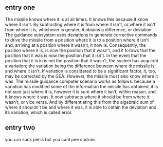 ## entry one

The missile knows where it is at all times. It knows this because it know where it isn't. By subtracting where it is from where it isn't, or where it isn't from where it is, whichever is greater, it obtains a difference, or deviation. The guidance subsystem uses deviations to generate corrective commands to drive the missile from a position where it is to a position where it isn't and, arriving at a position where it wasn't, it now is. Consequently, the position where it is, is now the position that it wasn't, and it follows that the position that it was is now the position that it isn't. In the event that the position that it is in is not the position that it wasn't, the system has acquired a variation; the variation being the difference between where the missile is and where it isn't. If variation is considered to be a significant factor, it, too, may be corrected by the GEA. However, the missile must also know where it was. The missile guidance computer scenario works as follows: because a variation has modified some of the information the missile has obtained, it is not sure just where it is, however it is sure where it isn't, within reason, and it knows where it was. It now subtracts where it should be from where it wasn't, or vice versa. And by differentiating this from the algebraic sum of where it shouldn't be and where it was, it is able to obtain the deviation and its variation, which is called error.

## entry two

you can suck penis but you cant pee sucknis